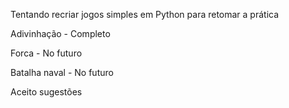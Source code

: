 Tentando recriar jogos simples em Python para retomar a prática


Adivinhação     - Completo

Forca           - No futuro

Batalha naval   - No futuro


Aceito sugestões
